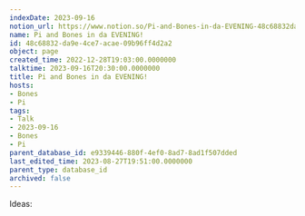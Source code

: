 ```yaml
---
indexDate: 2023-09-16
notion_url: https://www.notion.so/Pi-and-Bones-in-da-EVENING-48c68832da9e4ce7acae09b96ff4d2a2
name: Pi and Bones in da EVENING!
id: 48c68832-da9e-4ce7-acae-09b96ff4d2a2
object: page
created_time: 2022-12-28T19:03:00.0000000
talktime: 2023-09-16T20:30:00.0000000
title: Pi and Bones in da EVENING!
hosts:
- Bones
- Pi
tags:
- Talk
- 2023-09-16
- Bones
- Pi
parent_database_id: e9339446-880f-4ef0-8ad7-8ad1f507dded
last_edited_time: 2023-08-27T19:51:00.0000000
parent_type: database_id
archived: false
---
```


Ideas:
























